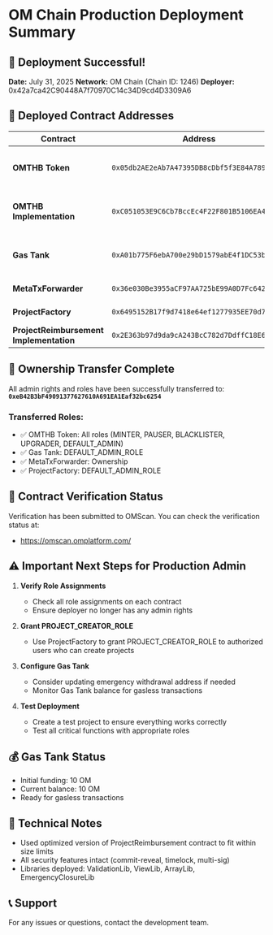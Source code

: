 # OM Chain Production Deployment Summary

## 🎉 Deployment Successful!

**Date:** July 31, 2025
**Network:** OM Chain (Chain ID: 1246)
**Deployer:** 0x42a7ca42C90448A7f70970C14c34D9cd4D3309A6

## 📍 Deployed Contract Addresses

| Contract | Address | Status |
|----------|---------|--------|
| **OMTHB Token** | `0x05db2AE2eAb7A47395DB8cDbf5f3E84A78989091` | ✅ Deployed & Verified |
| **OMTHB Implementation** | `0xC051053E9C6Cb7BccEc4F22F801B5106EA476D6d` | ✅ Deployed & Verified |
| **Gas Tank** | `0xA01b775F6ebA700e29bD1579abE4f1DC53bA6f8d` | ✅ Deployed & Verified |
| **MetaTxForwarder** | `0x36e030Be3955aCF97AA725bE99A0D7Fc64238292` | ✅ Deployed |
| **ProjectFactory** | `0x6495152B17f9d7418e64ef1277935EE70d73Aeed` | ✅ Deployed |
| **ProjectReimbursement Implementation** | `0x2E363b97d9da9cA243BcC782d7DdffC18E6F54cC` | ✅ Deployed |

## 🔐 Ownership Transfer Complete

All admin rights and roles have been successfully transferred to:
**`0xeB42B3bF49091377627610A691EA1Eaf32bc6254`**

### Transferred Roles:
- ✅ OMTHB Token: All roles (MINTER, PAUSER, BLACKLISTER, UPGRADER, DEFAULT_ADMIN)
- ✅ Gas Tank: DEFAULT_ADMIN_ROLE
- ✅ MetaTxForwarder: Ownership
- ✅ ProjectFactory: DEFAULT_ADMIN_ROLE

## 📝 Contract Verification Status

Verification has been submitted to OMScan. You can check the verification status at:
- https://omscan.omplatform.com/

## ⚠️ Important Next Steps for Production Admin

1. **Verify Role Assignments**
   - Check all role assignments on each contract
   - Ensure deployer no longer has any admin rights

2. **Grant PROJECT_CREATOR_ROLE**
   - Use ProjectFactory to grant PROJECT_CREATOR_ROLE to authorized users who can create projects

3. **Configure Gas Tank**
   - Consider updating emergency withdrawal address if needed
   - Monitor Gas Tank balance for gasless transactions

4. **Test Deployment**
   - Create a test project to ensure everything works correctly
   - Test all critical functions with appropriate roles

## 💰 Gas Tank Status
- Initial funding: 10 OM
- Current balance: 10 OM
- Ready for gasless transactions

## 🔧 Technical Notes
- Used optimized version of ProjectReimbursement contract to fit within size limits
- All security features intact (commit-reveal, timelock, multi-sig)
- Libraries deployed: ValidationLib, ViewLib, ArrayLib, EmergencyClosureLib

## 📞 Support
For any issues or questions, contact the development team.